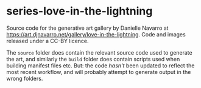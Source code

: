 # series-love-in-the-lightning

Source code for the generative art gallery by Danielle Navarro at <https://art.djnavarro.net/gallery/love-in-the-lightning>. Code and images released under a CC-BY licence.

The `source` folder does contain the relevant source code used to generate the art, and similarly the `build` folder does contain scripts used when building manifest files etc. But: the code *hasn't* been updated to reflect the most recent workflow, and will probably attempt to generate output in the wrong folders.
